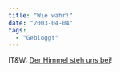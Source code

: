 ```yaml
---
title: "Wie wahr!"
date: "2003-04-04"
tags:
  - "Gebloggt"
---
```


IT&W: [Der Himmel steh uns bei](http://www.industrial-technology-and-witchcraft.de/index.php?id=P1619 "Industrial Technology & Witchcraft - das Weblog von TextLab")!
